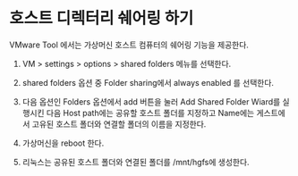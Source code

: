 # 호스트 디렉터리 쉐어링 하기 

VMware Tool 에서는 가상머신 호스트 컴퓨터의 쉐어링 기능을 제공한다. 

1) VM > settings > options > shared folders 메뉴를 선택한다. 

2)  shared folders  옵션 중 Folder sharing에서 always enabled 를 선택한다. 

3) 다음 옵션인 Folders 옵션에서 add 버튼을 눌러 Add Shared Folder Wiard를 실행시킨 다음 Host path에는 공유할 호스트 폴더를 지정하고  Name에는 게스트에서 고유된 호스트 폴더와 연결할 폴더의 이름을 지정한다.

4) 가상머신을 reboot 한다.

4)  리눅스는 공유된 호스트 폴더와 연결된 폴더를 /mnt/hgfs에 생성한다. 





